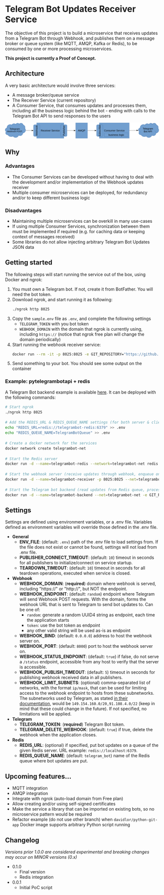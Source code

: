 # Telegram Bot Updates Receiver Service

The objective of this project is to build a microservice that receives updates from a Telegram Bot through Webhook, and publishes them on a message broker or queue system (like MQTT, AMQP, Kafka or Redis), to be consumed by one or more processing microservices.

**This project is currently a Proof of Concept.**

## Architecture

A very basic architecture would involve three services:

- A message broker/queue service
- The Receiver Service (current repository)
- A Consumer Service, that consumes updates and processes them, including all the business logic behind the bot - ending with calls to the Telegram Bot API to send responses to the users

![Architecture diagram](docs/architecture.svg)

## Why

### Advantages

- The Consumer Services can be developed without having to deal with the development and/or implementation of the Webhook updates receiver
- Multiple consumer microservices can be deployed, for redundancy and/or to keep different business logic

### Disadvantages

- Maintaining multiple microservices can be overkill in many use-cases
- If using multiple Consumer Services, synchronization between them must be implemented if required (e.g. for caching data or keeping context of messages received)
- Some libraries do not allow injecting arbitrary Telegram Bot Updates JSON data

## Getting started

The following steps will start running the service out of the box, using Docker and ngrok:

1. You must own a Telegram bot. If not, create it from BotFather. You will need the bot token.
2. Download ngrok, and start running it as following:
   ```bash
   ./ngrok http 8025
   ```
3. Copy the `sample.env` file as `.env`, and complete the following settings
   - `TELEGRAM_TOKEN` with you bot token
   - `WEBHOOK_DOMAIN` with the domain that ngrok is currently using, including `https://` (notice that ngrok free plan will change the domain periodically)
4. Start running the webhook receiver service:
   ```bash
   docker run --rm -it -p 8025:8025 -e GIT_REPOSITORY="https://github.com/David-Lor/TelegramBot-Webhook-Updates-Receiver-Service" --env-file=".env" davidlor/python-git-app:slim
   ```
5. Send something to your bot. You should see some output on the container

### Example: pytelegrambotapi + redis

A Telegram Bot backend example is available [here](https://github.com/David-Lor/TelegramBot-Webhook-Updates-Receiver-Service/tree/example/pytelegrambotapi%2Bredis/telegrambot_client). It can be deployed with the following commands:

```bash
# Start ngrok
./ngrok http 8025

# Add the REDIS_URL & REDIS_QUEUE_NAME settings (for both server & client) - Ensure you already have copied and modified a .env file!
echo "REDIS_URL=redis://telegrambot-redis:6379" >> .env
echo "REDIS_QUEUE_NAME=TelegramBotQueue" >> .env

# Create a docker network for the services
docker network create telegrambot-net

# Start the Redis server
docker run -d --name=telegrambot-redis --network=telegrambot-net redis

# Start the webhook server (receive updates through webhook, enqueue on Redis)
docker run -d --name=telegrambot-receiver -p 8025:8025 --net=telegrambot-net -e GIT_REPOSITORY="https://github.com/David-Lor/TelegramBot-Webhook-Updates-Receiver-Service" --env-file=".env" davidlor/python-git-app:slim

# Start the Telegram bot backend (read updates from Redis queue, process them)
docker run -d --name=telegrambot-backend --net=telegrambot-net -e GIT_REPOSITORY="https://github.com/David-Lor/TelegramBot-Webhook-Updates-Receiver-Service" -e GIT_BRANCH="example/pytelegrambotapi+redis" --env-file=".env" davidlor/python-git-app:slim
```

## Settings

Settings are defined using environment variables, or a .env file. Variables defined as environment variables will override those defined in the .env file.

- **General**
  - **ENV_FILE**: (default: `.env`) path of the .env file to load settings from. If the file does not exist or cannot be found, settings will not load from .env file.
  - **PUBLISHER_CONNECT_TIMEOUT**: (default: `10`) timeout in seconds for all publishers to initialize/connect on service startup.
  - **TEARDOWN_TIMEOUT**: (default: `10`) timeout in seconds for all teardown operations, executed when service is closed.
- **Webhook**
  - **WEBHOOK_DOMAIN**: (**required**) domain where webhook is served, including "https://" or "http://", but NOT the endpoint.
  - **WEBHOOK_ENDPOINT**: (default: `random`) endpoint where Telegram will send Webhook POST requests. With the domain, forms the webhook URL that is sent to Telegram to send bot updates to. Can be one of:
    - `random`: generate a random UUID4 string as endpoint, each time the application starts
    - `token`: use the bot token as endpoint
    - any other valid string will be used as-is as endpoint
  - **WEBHOOK_BIND**: (default: `0.0.0.0`) address to host the webhook server on.
  - **WEBHOOK_PORT**: (default: `8000`) port to host the webhook server on.
  - **WEBHOOK_STATUS_ENDPOINT**: (default: `true`) if false, do not serve a `/status` endpoint, accessible from any host to verify that the server is accessible.
  - **WEBHOOK_PUBLISH_TIMEOUT**: (default: `5`) timeout in seconds for publishing webhook received data in all publishers.
  - **WEBHOOK_LIMIT_SUBNETS**: (optional) comma-separated list of networks, with the format `ip/mask`, that can be used for limiting access to the webhook endpoint to hosts from these subnetworks. The subnetworks used by Telegram, as stated [in their documentation](https://core.telegram.org/bots/webhooks), would be `149.154.160.0/20,91.108.4.0/22` (keep in mind that these could change in the future). If not specified, no limitations will be applied.
- **Telegram**
  - **TELEGRAM_TOKEN**: (**required**) Telegram Bot token.
  - **TELEGRAM_DELETE_WEBHOOK**: (default: `true`) if true, delete the webhook when the application closes.
- **Redis**
  - **REDIS_URL**: (optional) if specified, put bot updates on a queue of the given Redis server. URL example: `redis://localhost:6379`.
  - **REDIS_QUEUE_NAME**: (default: `telegram_bot`) name of the Redis queue where bot updates are put.

## Upcoming features...

- MQTT integration
- AMQP integration
- Integrate with ngrok (auto-load domain from Free plan)
- Allow creating and/or using self-signed certificates
- Make the service a library that can be imported on existing bots, so no microservice pattern would be required
- Refactor example (do not use other branch) when `davidlor/python-git-app` Docker image supports arbitrary Python script running

## Changelog

_Versions prior 1.0.0 are considered experimental and breaking changes may occur on MINOR versions (0.x)_

- 0.1.0
    - Final version
    - Redis integration
- 0.0.1
    - Initial PoC script
